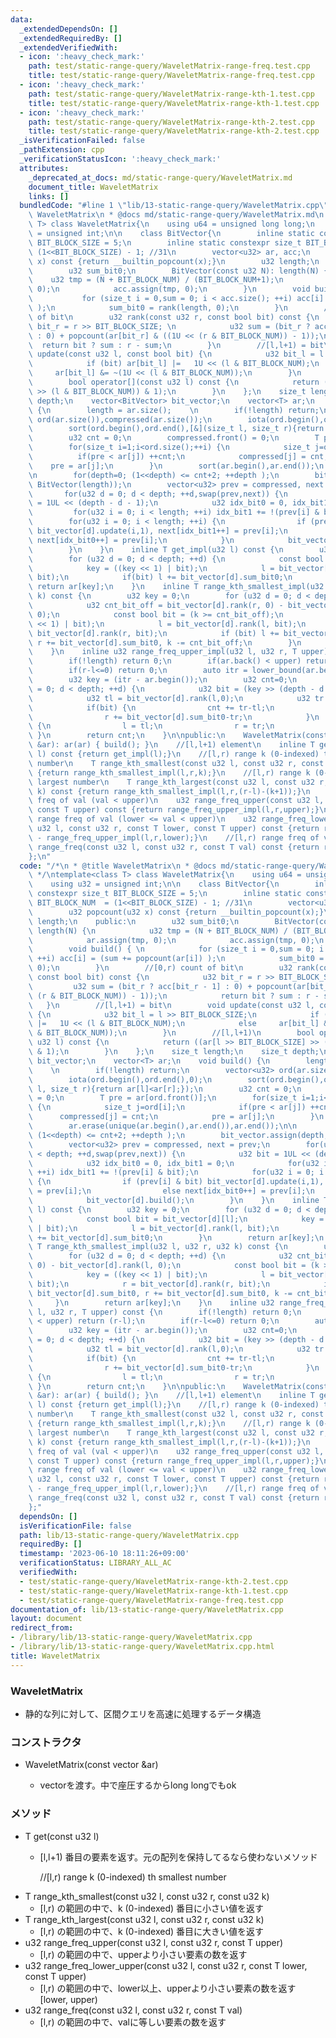 ```yaml
---
data:
  _extendedDependsOn: []
  _extendedRequiredBy: []
  _extendedVerifiedWith:
  - icon: ':heavy_check_mark:'
    path: test/static-range-query/WaveletMatrix-range-freq.test.cpp
    title: test/static-range-query/WaveletMatrix-range-freq.test.cpp
  - icon: ':heavy_check_mark:'
    path: test/static-range-query/WaveletMatrix-range-kth-1.test.cpp
    title: test/static-range-query/WaveletMatrix-range-kth-1.test.cpp
  - icon: ':heavy_check_mark:'
    path: test/static-range-query/WaveletMatrix-range-kth-2.test.cpp
    title: test/static-range-query/WaveletMatrix-range-kth-2.test.cpp
  _isVerificationFailed: false
  _pathExtension: cpp
  _verificationStatusIcon: ':heavy_check_mark:'
  attributes:
    _deprecated_at_docs: md/static-range-query/WaveletMatrix.md
    document_title: WaveletMatrix
    links: []
  bundledCode: "#line 1 \"lib/13-static-range-query/WaveletMatrix.cpp\"\n/*\n * @title\
    \ WaveletMatrix\n * @docs md/static-range-query/WaveletMatrix.md\n */\ntemplate<class\
    \ T> class WaveletMatrix{\n    using u64 = unsigned long long;\n    using u32\
    \ = unsigned int;\n\n    class BitVector{\n        inline static constexpr size_t\
    \ BIT_BLOCK_SIZE = 5;\n        inline static constexpr size_t BIT_BLOCK_NUM  =\
    \ (1<<BIT_BLOCK_SIZE) - 1; //31\n        vector<u32> ar, acc;\n        u32 popcount(u32\
    \ x) const {return __builtin_popcount(x);}\n        u32 length;\n    public:\n\
    \        u32 sum_bit0;\n        BitVector(const u32 N): length(N) {\n        \
    \    u32 tmp = (N + BIT_BLOCK_NUM) / (BIT_BLOCK_NUM+1);\n            ar.assign(tmp,\
    \ 0);\n            acc.assign(tmp, 0);\n        }\n        void build() { \n \
    \           for (size_t i = 0,sum = 0; i < acc.size(); ++i) acc[i] = (sum += popcount(ar[i])\
    \ );\n            sum_bit0 = rank(length, 0);\n        }\n        //[0,r) count\
    \ of bit\n        u32 rank(const u32 r, const bool bit) const {\n            u32\
    \ bit_r = r >> BIT_BLOCK_SIZE; \n            u32 sum = (bit_r ? acc[bit_r - 1]\
    \ : 0) + popcount(ar[bit_r] & ((1U << (r & BIT_BLOCK_NUM)) - 1));\n          \
    \  return bit ? sum : r - sum;\n        }\n        //[l,l+1) = bit\n        void\
    \ update(const u32 l, const bool bit) {\n            u32 bit_l = l >> BIT_BLOCK_SIZE;\n\
    \            if (bit) ar[bit_l] |=   1U << (l & BIT_BLOCK_NUM);\n            else\
    \     ar[bit_l] &= ~(1U << (l & BIT_BLOCK_NUM));\n        }\n        //[l,l+1)\n\
    \        bool operator[](const u32 l) const {\n            return ((ar[l >> BIT_BLOCK_SIZE]\
    \ >> (l & BIT_BLOCK_NUM)) & 1);\n        }\n    };\n    size_t length;\n    size_t\
    \ depth;\n    vector<BitVector> bit_vector;\n    vector<T> ar;\n    void build()\
    \ {\n        length = ar.size();    \n        if(!length) return;\n        vector<u32>\
    \ ord(ar.size()),compressed(ar.size());\n        iota(ord.begin(),ord.end(),0);\n\
    \        sort(ord.begin(),ord.end(),[&](size_t l, size_t r){return ar[l]<ar[r];});\n\
    \        u32 cnt = 0;\n        compressed.front() = 0;\n        T pre = ar[ord.front()];\n\
    \        for(size_t i=1;i<ord.size();++i) {\n            size_t j=ord[i];\n  \
    \          if(pre < ar[j]) ++cnt;\n            compressed[j] = cnt;\n        \
    \    pre = ar[j];\n        }\n        sort(ar.begin(),ar.end());\n        ar.erase(unique(ar.begin(),ar.end()),ar.end());\n\
    \n        for(depth=0; (1<<depth) <= cnt+2; ++depth );\n        bit_vector.assign(depth,\
    \ BitVector(length));\n        vector<u32> prev = compressed, next = prev;\n \
    \       for(u32 d = 0; d < depth; ++d,swap(prev,next)) {\n            u32 bit\
    \ = 1UL << (depth - d - 1);\n            u32 idx_bit0 = 0, idx_bit1 = 0;\n   \
    \         for(u32 i = 0; i < length; ++i) idx_bit1 += !(prev[i] & bit);\n    \
    \        for(u32 i = 0; i < length; ++i) {\n                if (prev[i] & bit)\
    \ bit_vector[d].update(i,1), next[idx_bit1++] = prev[i];\n                else\
    \ next[idx_bit0++] = prev[i];\n            }\n            bit_vector[d].build();\n\
    \        }\n    }\n    inline T get_impl(u32 l) const {\n        u32 key = 0;\n\
    \        for (u32 d = 0; d < depth; ++d) {\n            const bool bit = bit_vector[d][l];\n\
    \            key = ((key << 1) | bit);\n            l = bit_vector[d].rank(l,\
    \ bit);\n            if(bit) l += bit_vector[d].sum_bit0;\n        }\n       \
    \ return ar[key];\n    }\n    inline T range_kth_smallest_impl(u32 l, u32 r, u32\
    \ k) const {\n        u32 key = 0;\n        for (u32 d = 0; d < depth; ++d) {\n\
    \            u32 cnt_bit_off = bit_vector[d].rank(r, 0) - bit_vector[d].rank(l,\
    \ 0);\n            const bool bit = (k >= cnt_bit_off);\n            key = ((key\
    \ << 1) | bit);\n            l = bit_vector[d].rank(l, bit);\n            r =\
    \ bit_vector[d].rank(r, bit);\n            if (bit) l += bit_vector[d].sum_bit0,\
    \ r += bit_vector[d].sum_bit0, k -= cnt_bit_off;\n        }\n        return ar[key];\n\
    \    }\n    inline u32 range_freq_upper_impl(u32 l, u32 r, T upper) const {\n\
    \        if(!length) return 0;\n        if(ar.back() < upper) return (r-l);\n\
    \        if(r-l<=0) return 0;\n        auto itr = lower_bound(ar.begin(),ar.end(),upper);\n\
    \        u32 key = (itr - ar.begin());\n        u32 cnt=0;\n        for (u32 d\
    \ = 0; d < depth; ++d) {\n            u32 bit = (key >> (depth - d - 1)) & 1U;\n\
    \            u32 tl = bit_vector[d].rank(l,0);\n            u32 tr = bit_vector[d].rank(r,0);\n\
    \            if(bit) {\n                cnt += tr-tl;\n                l += bit_vector[d].sum_bit0-tl;\n\
    \                r += bit_vector[d].sum_bit0-tr;\n            }\n            else\
    \ {\n                l = tl;\n                r = tr;\n            }\n       \
    \ }\n        return cnt;\n    }\n\npublic:\n    WaveletMatrix(const vector<T>\
    \ &ar): ar(ar) { build(); }\n    //[l,l+1) element\n    inline T get(const u32\
    \ l) const {return get_impl(l);}\n    //[l,r) range k (0-indexed) th smallest\
    \ number\n    T range_kth_smallest(const u32 l, const u32 r, const u32 k) const\
    \ {return range_kth_smallest_impl(l,r,k);}\n    //[l,r) range k (0-indexed) th\
    \ largest number\n    T range_kth_largest(const u32 l, const u32 r, const u32\
    \ k) const {return range_kth_smallest_impl(l,r,(r-l)-(k+1));}\n    //[l,r) range\
    \ freq of val (val < upper)\n    u32 range_freq_upper(const u32 l, const u32 r,\
    \ const T upper) const {return range_freq_upper_impl(l,r,upper);}\n    //[l,r)\
    \ range freq of val (lower <= val < upper)\n    u32 range_freq_lower_upper(const\
    \ u32 l, const u32 r, const T lower, const T upper) const {return range_freq_upper_impl(l,r,upper)\
    \ - range_freq_upper_impl(l,r,lower);}\n    //[l,r) range freq of val\n    u32\
    \ range_freq(const u32 l, const u32 r, const T val) const {return range_freq_lower_upper(l,r,val,val+1);}\n\
    };\n"
  code: "/*\n * @title WaveletMatrix\n * @docs md/static-range-query/WaveletMatrix.md\n\
    \ */\ntemplate<class T> class WaveletMatrix{\n    using u64 = unsigned long long;\n\
    \    using u32 = unsigned int;\n\n    class BitVector{\n        inline static\
    \ constexpr size_t BIT_BLOCK_SIZE = 5;\n        inline static constexpr size_t\
    \ BIT_BLOCK_NUM  = (1<<BIT_BLOCK_SIZE) - 1; //31\n        vector<u32> ar, acc;\n\
    \        u32 popcount(u32 x) const {return __builtin_popcount(x);}\n        u32\
    \ length;\n    public:\n        u32 sum_bit0;\n        BitVector(const u32 N):\
    \ length(N) {\n            u32 tmp = (N + BIT_BLOCK_NUM) / (BIT_BLOCK_NUM+1);\n\
    \            ar.assign(tmp, 0);\n            acc.assign(tmp, 0);\n        }\n\
    \        void build() { \n            for (size_t i = 0,sum = 0; i < acc.size();\
    \ ++i) acc[i] = (sum += popcount(ar[i]) );\n            sum_bit0 = rank(length,\
    \ 0);\n        }\n        //[0,r) count of bit\n        u32 rank(const u32 r,\
    \ const bool bit) const {\n            u32 bit_r = r >> BIT_BLOCK_SIZE; \n   \
    \         u32 sum = (bit_r ? acc[bit_r - 1] : 0) + popcount(ar[bit_r] & ((1U <<\
    \ (r & BIT_BLOCK_NUM)) - 1));\n            return bit ? sum : r - sum;\n     \
    \   }\n        //[l,l+1) = bit\n        void update(const u32 l, const bool bit)\
    \ {\n            u32 bit_l = l >> BIT_BLOCK_SIZE;\n            if (bit) ar[bit_l]\
    \ |=   1U << (l & BIT_BLOCK_NUM);\n            else     ar[bit_l] &= ~(1U << (l\
    \ & BIT_BLOCK_NUM));\n        }\n        //[l,l+1)\n        bool operator[](const\
    \ u32 l) const {\n            return ((ar[l >> BIT_BLOCK_SIZE] >> (l & BIT_BLOCK_NUM))\
    \ & 1);\n        }\n    };\n    size_t length;\n    size_t depth;\n    vector<BitVector>\
    \ bit_vector;\n    vector<T> ar;\n    void build() {\n        length = ar.size();\
    \    \n        if(!length) return;\n        vector<u32> ord(ar.size()),compressed(ar.size());\n\
    \        iota(ord.begin(),ord.end(),0);\n        sort(ord.begin(),ord.end(),[&](size_t\
    \ l, size_t r){return ar[l]<ar[r];});\n        u32 cnt = 0;\n        compressed.front()\
    \ = 0;\n        T pre = ar[ord.front()];\n        for(size_t i=1;i<ord.size();++i)\
    \ {\n            size_t j=ord[i];\n            if(pre < ar[j]) ++cnt;\n      \
    \      compressed[j] = cnt;\n            pre = ar[j];\n        }\n        sort(ar.begin(),ar.end());\n\
    \        ar.erase(unique(ar.begin(),ar.end()),ar.end());\n\n        for(depth=0;\
    \ (1<<depth) <= cnt+2; ++depth );\n        bit_vector.assign(depth, BitVector(length));\n\
    \        vector<u32> prev = compressed, next = prev;\n        for(u32 d = 0; d\
    \ < depth; ++d,swap(prev,next)) {\n            u32 bit = 1UL << (depth - d - 1);\n\
    \            u32 idx_bit0 = 0, idx_bit1 = 0;\n            for(u32 i = 0; i < length;\
    \ ++i) idx_bit1 += !(prev[i] & bit);\n            for(u32 i = 0; i < length; ++i)\
    \ {\n                if (prev[i] & bit) bit_vector[d].update(i,1), next[idx_bit1++]\
    \ = prev[i];\n                else next[idx_bit0++] = prev[i];\n            }\n\
    \            bit_vector[d].build();\n        }\n    }\n    inline T get_impl(u32\
    \ l) const {\n        u32 key = 0;\n        for (u32 d = 0; d < depth; ++d) {\n\
    \            const bool bit = bit_vector[d][l];\n            key = ((key << 1)\
    \ | bit);\n            l = bit_vector[d].rank(l, bit);\n            if(bit) l\
    \ += bit_vector[d].sum_bit0;\n        }\n        return ar[key];\n    }\n    inline\
    \ T range_kth_smallest_impl(u32 l, u32 r, u32 k) const {\n        u32 key = 0;\n\
    \        for (u32 d = 0; d < depth; ++d) {\n            u32 cnt_bit_off = bit_vector[d].rank(r,\
    \ 0) - bit_vector[d].rank(l, 0);\n            const bool bit = (k >= cnt_bit_off);\n\
    \            key = ((key << 1) | bit);\n            l = bit_vector[d].rank(l,\
    \ bit);\n            r = bit_vector[d].rank(r, bit);\n            if (bit) l +=\
    \ bit_vector[d].sum_bit0, r += bit_vector[d].sum_bit0, k -= cnt_bit_off;\n   \
    \     }\n        return ar[key];\n    }\n    inline u32 range_freq_upper_impl(u32\
    \ l, u32 r, T upper) const {\n        if(!length) return 0;\n        if(ar.back()\
    \ < upper) return (r-l);\n        if(r-l<=0) return 0;\n        auto itr = lower_bound(ar.begin(),ar.end(),upper);\n\
    \        u32 key = (itr - ar.begin());\n        u32 cnt=0;\n        for (u32 d\
    \ = 0; d < depth; ++d) {\n            u32 bit = (key >> (depth - d - 1)) & 1U;\n\
    \            u32 tl = bit_vector[d].rank(l,0);\n            u32 tr = bit_vector[d].rank(r,0);\n\
    \            if(bit) {\n                cnt += tr-tl;\n                l += bit_vector[d].sum_bit0-tl;\n\
    \                r += bit_vector[d].sum_bit0-tr;\n            }\n            else\
    \ {\n                l = tl;\n                r = tr;\n            }\n       \
    \ }\n        return cnt;\n    }\n\npublic:\n    WaveletMatrix(const vector<T>\
    \ &ar): ar(ar) { build(); }\n    //[l,l+1) element\n    inline T get(const u32\
    \ l) const {return get_impl(l);}\n    //[l,r) range k (0-indexed) th smallest\
    \ number\n    T range_kth_smallest(const u32 l, const u32 r, const u32 k) const\
    \ {return range_kth_smallest_impl(l,r,k);}\n    //[l,r) range k (0-indexed) th\
    \ largest number\n    T range_kth_largest(const u32 l, const u32 r, const u32\
    \ k) const {return range_kth_smallest_impl(l,r,(r-l)-(k+1));}\n    //[l,r) range\
    \ freq of val (val < upper)\n    u32 range_freq_upper(const u32 l, const u32 r,\
    \ const T upper) const {return range_freq_upper_impl(l,r,upper);}\n    //[l,r)\
    \ range freq of val (lower <= val < upper)\n    u32 range_freq_lower_upper(const\
    \ u32 l, const u32 r, const T lower, const T upper) const {return range_freq_upper_impl(l,r,upper)\
    \ - range_freq_upper_impl(l,r,lower);}\n    //[l,r) range freq of val\n    u32\
    \ range_freq(const u32 l, const u32 r, const T val) const {return range_freq_lower_upper(l,r,val,val+1);}\n\
    };"
  dependsOn: []
  isVerificationFile: false
  path: lib/13-static-range-query/WaveletMatrix.cpp
  requiredBy: []
  timestamp: '2023-06-10 18:11:26+09:00'
  verificationStatus: LIBRARY_ALL_AC
  verifiedWith:
  - test/static-range-query/WaveletMatrix-range-kth-2.test.cpp
  - test/static-range-query/WaveletMatrix-range-kth-1.test.cpp
  - test/static-range-query/WaveletMatrix-range-freq.test.cpp
documentation_of: lib/13-static-range-query/WaveletMatrix.cpp
layout: document
redirect_from:
- /library/lib/13-static-range-query/WaveletMatrix.cpp
- /library/lib/13-static-range-query/WaveletMatrix.cpp.html
title: WaveletMatrix
---
```

### WaveletMatrix
- 静的な列に対して、区間クエリを高速に処理するデータ構造

### コンストラクタ
- WaveletMatrix(const vector<T> &ar)
  - vectorを渡す。中で座圧するからlong longでもok

### メソッド
- T get(const u32 l)
  - [l,l+1) 番目の要素を返す。元の配列を保持してるなら使わないメソッド

    //[l,r) range k (0-indexed) th smallest number
- T range_kth_smallest(const u32 l, const u32 r, const u32 k) 
  - [l,r) の範囲の中で、k (0-indexed) 番目に小さい値を返す
- T range_kth_largest(const u32 l, const u32 r, const u32 k)
  - [l,r) の範囲の中で、k (0-indexed) 番目に大きい値を返す
- u32 range_freq_upper(const u32 l, const u32 r, const T upper) 
  - [l,r) の範囲の中で、upperより小さい要素の数を返す
- u32 range_freq_lower_upper(const u32 l, const u32 r, const T lower, const T upper) 
  - [l,r) の範囲の中で、lower以上、upperより小さい要素の数を返す [lower, upper)
- u32 range_freq(const u32 l, const u32 r, const T val) 
  - [l,r) の範囲の中で、valに等しい要素の数を返す